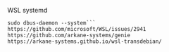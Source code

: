 
WSL systemd
```sudo mkdir -p /run/dbus
sudo dbus-daemon --system```
https://github.com/microsoft/WSL/issues/2941
https://github.com/arkane-systems/genie
https://arkane-systems.github.io/wsl-transdebian/